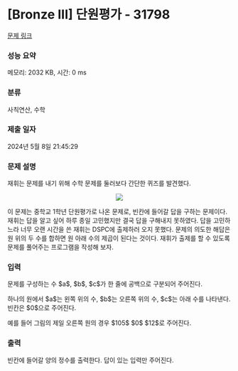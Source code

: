# [Bronze III] 단원평가 - 31798 

[문제 링크](https://www.acmicpc.net/problem/31798) 

### 성능 요약

메모리: 2032 KB, 시간: 0 ms

### 분류

사칙연산, 수학

### 제출 일자

2024년 5월 8일 21:45:29

### 문제 설명

<p>재휘는 문제를 내기 위해 수학 문제를 둘러보다 간단한 퀴즈를 발견했다.</p>

<p style="display:flex;flex-direction:row;justify-content:center;"><img src="https://upload.acmicpc.net/040edd9f-5820-4e59-9628-d1f4bdf16cb0/-/crop/973x321/160,126/-/preview/" style="max-height:200px;max-width:100%"></p>

<p>이 문제는 중학교 1학년 단원평가로 나온 문제로, 빈칸에 들어갈 답을 구하는 문제이다. 재휘는 답을 알고 싶어 하루 종일 고민했지만 결국 답을 구해내지 못하였다. 답을 고민하느라 너무 오랜 시간을 쓴 재휘는 DSPC에 출제하러 오지 못했다. 문제의 의도한 해답은 원 위의 두 수를 합하면 원 아래 수의 제곱이 된다는 것이다. 재휘가 출제를 할 수 있도록 문제를 풀어주는 프로그램을 작성해 보자.</p>

### 입력 

 <p>문제를 구성하는 수 $a$, $b$, $c$가 한 줄에 공백으로 구분되어 주어진다.</p>

<p>하나의 원에서 $a$는 왼쪽 위의 수, $b$는 오른쪽 위의 수, $c$는 아래 수를 나타낸다. 빈칸은 $0$으로 주어진다.</p>

<p>예를 들어 그림의 제일 오른쪽 원의 경우 $105$ $0$ $12$로 주어진다.</p>

### 출력 

 <p>빈칸에 들어갈 양의 정수를 출력한다. 답이 있는 입력만 주어진다.</p>

